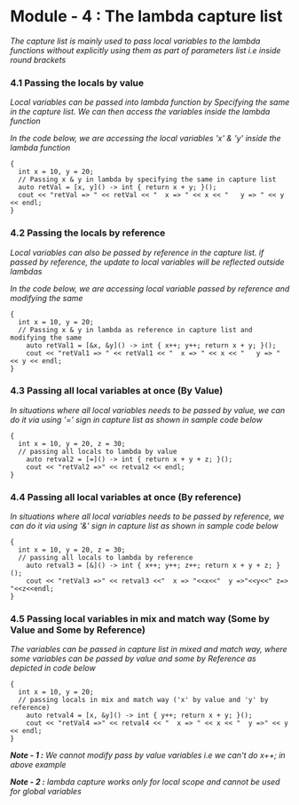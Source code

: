 # Module - 4 : The lambda capture list

*The capture list is mainly used to pass local variables to the lambda functions without explicitly using them as part of parameters list i.e inside round brackets*

### 4.1 Passing the locals by value

*Local variables can be passed into lambda function by Specifying the same in the capture list. We can then access the variables inside the lambda function*

*In the code below, we are accessing the local variables 'x' & 'y' inside the lambda function*

```
{
  int x = 10, y = 20;
  // Passing x & y in lambda by specifying the same in capture list
  auto retVal = [x, y]() -> int { return x + y; }();
  cout << "retVal => " << retVal << "  x => " << x << "   y => " << y << endl;
}
```

### 4.2 Passing the locals by reference
*Local variables can also be passed by reference in the capture list. if passed by reference, the update to local variables will be reflected outside lambdas*

*In the code below, we are accessing local variable passed by reference and modifying the same*

```
{
  int x = 10, y = 20;
  // Passing x & y in lambda as reference in capture list and modifying the same
	auto retVal1 = [&x, &y]() -> int { x++; y++; return x + y; }();
	cout << "retVal1 => " << retVal1 << "  x => " << x << "   y => " << y << endl;
}

```

### 4.3 Passing all local variables at once (By Value)

*In situations where all local variables needs to be passed by value, we can do it via using '=' sign in capture list as shown in sample code below*

```
{
  int x = 10, y = 20, z = 30;
  // passing all locals to lambda by value
	auto retval2 = [=]() -> int { return x + y + z; }();
	cout << "retVal2 =>" << retval2 << endl;
}

```
### 4.4 Passing all local variables at once (By reference)
*In situations where all local variables needs to be passed by reference, we can do it via using '&' sign in capture list as shown in sample code below*

```
{
  int x = 10, y = 20, z = 30;
  // passing all locals to lambda by reference
	auto retval3 = [&]() -> int { x++; y++; z++; return x + y + z; }();
	cout << "retVal3 =>" << retval3 <<"  x => "<<x<<"  y =>"<<y<<" z=> "<<z<<endl;
}

```
### 4.5 Passing local variables in mix and match way (Some by Value and Some by Reference)
*The variables can be passed in capture list in mixed and match way, where some variables can be passed by value and some by Reference as depicted in code below*

```
{
  int x = 10, y = 20;
  // passing locals in mix and match way ('x' by value and 'y' by reference)
	auto retval4 = [x, &y]() -> int { y++; return x + y; }();
	cout << "retVal4 =>" << retval4 << "  x => " << x << "  y =>" << y << endl;
}

```
***Note - 1 :*** *We cannot modify pass by value variables i.e we can't do x++; in above example*

***Note - 2 :*** *lambda capture works only for local scope and cannot be used for global variables*
